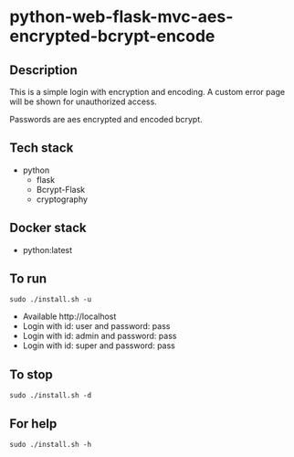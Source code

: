 # python-web-flask-mvc-aes-encrypted-bcrypt-encode

## Description
This is a simple login with
encryption and encoding. A custom error
page will be shown for unauthorized
access.

Passwords are aes encrypted and encoded bcrypt.

## Tech stack
- python
  - flask
  - Bcrypt-Flask
  - cryptography

## Docker stack
- python:latest

## To run
`sudo ./install.sh -u`
- Available http://localhost
- Login with id: user and password: pass
- Login with id: admin and password: pass
- Login with id: super and password: pass

## To stop
`sudo ./install.sh -d`

## For help
`sudo ./install.sh -h`
